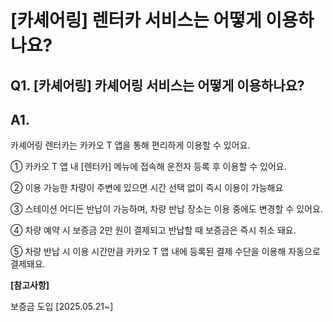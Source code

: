 # [카셰어링] 렌터카 서비스는 어떻게 이용하나요?

**Q1. [카셰어링] 카셰어링 서비스는 어떻게 이용하나요?**
-----------------------------------

**A1.**
-------

카셰어링 렌터카는 카카오 T 앱을 통해 편리하게 이용할 수 있어요.

① 카카오 T 앱 내 [렌터카] 메뉴에 접속해 운전자 등록 후 이용할 수 있어요.

② 이용 가능한 차량이 주변에 있으면 시간 선택 없이 즉시 이용이 가능해요

③ 스테이션 어디든 반납이 가능하며, 차량 반납 장소는 이용 중에도 변경할 수 있어요.

④ 차량 예약 시 보증금 2만 원이 결제되고 반납할 때 보증금은 즉시 취소 돼요.

⑤ 차량 반납 시 이용 시간만큼 카카오 T 앱 내에 등록된 결제 수단을 이용해 자동으로 결제돼요.

**[참고사항]**

보증금 도입 [2025.05.21~]